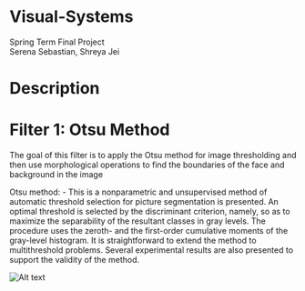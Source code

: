 # Visual-Systems
Spring Term Final Project  
Serena Sebastian, Shreya Jei

# Description



# Filter 1: Otsu Method
The goal of this filter is to apply the Otsu method for image thresholding and then use morphological operations to find the boundaries of the face and background in the image

Otsu method: - This is a nonparametric and unsupervised method of automatic threshold selection for picture segmentation is presented. An optimal threshold is selected by the discriminant criterion, namely, so as to maximize the separability of the resultant classes in gray levels. The procedure uses the zeroth- and the first-order cumulative moments of the gray-level histogram. It is straightforward to extend the method to multithreshold problems. Several experimental results are also presented to support the validity of the method.

![Alt text](image95%2095.png)

